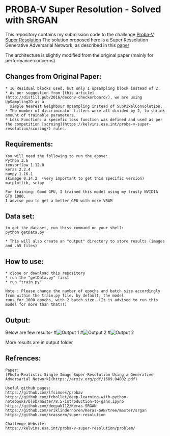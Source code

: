 # PROBA-V Super Resolution - Solved with SRGAN

This repository contains my submission code to the challenge [Proba-V Super Resolution](https://kelvins.esa.int/proba-v-super-resolution/home/)
The solution proposed here is a Super Ressolution Generative Adversarial Network, as described in this [paper](https://arxiv.org/pdf/1609.04802.pdf)

The architecture is slightly modified from the original paper (mainly for performance concerns)

## Changes from Original Paper:
    * 16 Residual blocks used, but only 1 upsampling block instead of 2.
    * As per suggestion from [this article](http://distill.pub/2016/deconv-checkerboard/), we are using UpSampling2D as a
      simple Nearest Neighbour Upsampling instead of SubPixelConvolution.
    * The number of discriminator filters were all divided by 2, to shrink amount of trainable parameters.
    * Loss Function: a specefic loss function was defined and used as per the competition [scroing](https://kelvins.esa.int/proba-v-super-resolution/scoring/) rules.
    
## Requirements:

    You will need the following to run the above:
    Python 3.6
    tensorflow 1.12.0
    keras 2.2.4
    numpy 1.16.1
    skimage 0.14.2  (very important to get this specific version)
    matplotlib, scipy
    
    For training: Good GPU, I trained this model using my trusty NVIDIA GTX 1080.
    I advise you to get a better GPU with more VRAM

## Data set:
    to get the dataset, run thiss command on your shell:
    python getData.py
    
    * This will also create an "output" directory to store results (images and .h5 files)

## How to use:
    
    * clone or download this repository
    * run the "getData.py" first
    * run "train.py"
    
    Note : Please change the number of epochs and batch size accordingly from within the train.py file. by default, the model
    runs for 1000 epochs, with 2 batch size. (It is advised to run this model for more than that!!)
    
    
 ## Output:

Below are few results-
#![Output 1](./output/gan_generated_image_epoch_1110.png)
#![Output 2](./output/gan_generated_image_epoch_2580.png)
#![Output 2](./output/gan_generated_image_epoch_770.png)
    
More results are in output folder

## Refrences:

    Paper:
    [Photo-Realistic Single Image Super-Resolution Using a Generative Adversarial Network](https://arxiv.org/pdf/1609.04802.pdf)
    
    Useful github pages:
    https://github.com/lfsimoes/probav
    https://github.com/fchollet/deep-learning-with-python-notebooks/blob/master/8.5-introduction-to-gans.ipynb
    https://github.com/deepak112/Keras-SRGAN
    https://github.com/eriklindernoren/Keras-GAN/tree/master/srgan
    https://github.com/krasserm/super-resolution
    
    Challenge Website:
    https://kelvins.esa.int/proba-v-super-resolution/problem/
    
